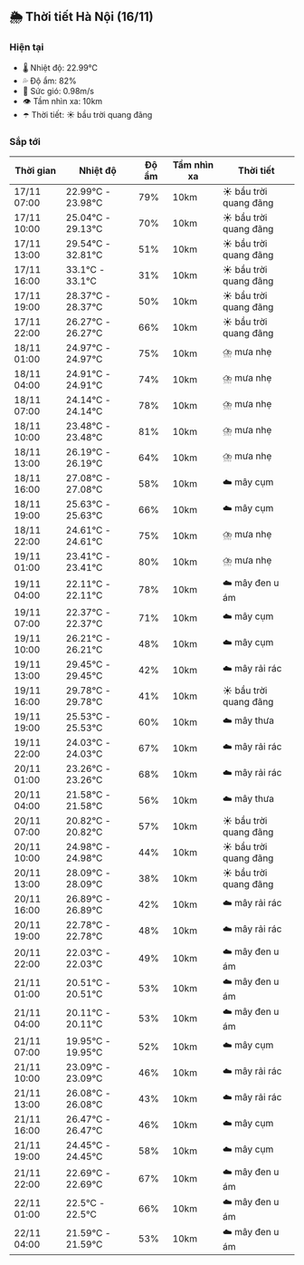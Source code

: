 ## 🌦️ Thời tiết Hà Nội (16/11)

### Hiện tại

- 🌡️ Nhiệt độ: 22.99℃
- 💦 Độ ẩm: 82%
- 💨 Sức gió: 0.98m/s
- 👁️ Tầm nhìn xa: 10km
- ☂️ Thời tiết: ☀️ bầu trời quang đãng

### Sắp tới

| Thời gian | Nhiệt độ | Độ ẩm | Tầm nhìn xa | Thời tiết |
| --- | --- | --- | --- | --- |
| 17/11 07:00 | 22.99℃ - 23.98℃ | 79% | 10km | ☀️ bầu trời quang đãng |
| 17/11 10:00 | 25.04℃ - 29.13℃ | 70% | 10km | ☀️ bầu trời quang đãng |
| 17/11 13:00 | 29.54℃ - 32.81℃ | 51% | 10km | ☀️ bầu trời quang đãng |
| 17/11 16:00 | 33.1℃ - 33.1℃ | 31% | 10km | ☀️ bầu trời quang đãng |
| 17/11 19:00 | 28.37℃ - 28.37℃ | 50% | 10km | ☀️ bầu trời quang đãng |
| 17/11 22:00 | 26.27℃ - 26.27℃ | 66% | 10km | ☀️ bầu trời quang đãng |
| 18/11 01:00 | 24.97℃ - 24.97℃ | 75% | 10km | ⛈️ mưa nhẹ |
| 18/11 04:00 | 24.91℃ - 24.91℃ | 74% | 10km | ⛈️ mưa nhẹ |
| 18/11 07:00 | 24.14℃ - 24.14℃ | 78% | 10km | ⛈️ mưa nhẹ |
| 18/11 10:00 | 23.48℃ - 23.48℃ | 81% | 10km | ⛈️ mưa nhẹ |
| 18/11 13:00 | 26.19℃ - 26.19℃ | 64% | 10km | ⛈️ mưa nhẹ |
| 18/11 16:00 | 27.08℃ - 27.08℃ | 58% | 10km | ☁️ mây cụm |
| 18/11 19:00 | 25.63℃ - 25.63℃ | 66% | 10km | ☁️ mây cụm |
| 18/11 22:00 | 24.61℃ - 24.61℃ | 75% | 10km | ⛈️ mưa nhẹ |
| 19/11 01:00 | 23.41℃ - 23.41℃ | 80% | 10km | ⛈️ mưa nhẹ |
| 19/11 04:00 | 22.11℃ - 22.11℃ | 78% | 10km | ☁️ mây đen u ám |
| 19/11 07:00 | 22.37℃ - 22.37℃ | 71% | 10km | ☁️ mây cụm |
| 19/11 10:00 | 26.21℃ - 26.21℃ | 48% | 10km | ☁️ mây cụm |
| 19/11 13:00 | 29.45℃ - 29.45℃ | 42% | 10km | ☁️ mây rải rác |
| 19/11 16:00 | 29.78℃ - 29.78℃ | 41% | 10km | ☀️ bầu trời quang đãng |
| 19/11 19:00 | 25.53℃ - 25.53℃ | 60% | 10km | ☁️ mây thưa |
| 19/11 22:00 | 24.03℃ - 24.03℃ | 67% | 10km | ☁️ mây rải rác |
| 20/11 01:00 | 23.26℃ - 23.26℃ | 68% | 10km | ☁️ mây rải rác |
| 20/11 04:00 | 21.58℃ - 21.58℃ | 56% | 10km | ☁️ mây thưa |
| 20/11 07:00 | 20.82℃ - 20.82℃ | 57% | 10km | ☀️ bầu trời quang đãng |
| 20/11 10:00 | 24.98℃ - 24.98℃ | 44% | 10km | ☀️ bầu trời quang đãng |
| 20/11 13:00 | 28.09℃ - 28.09℃ | 38% | 10km | ☀️ bầu trời quang đãng |
| 20/11 16:00 | 26.89℃ - 26.89℃ | 42% | 10km | ☁️ mây rải rác |
| 20/11 19:00 | 22.78℃ - 22.78℃ | 48% | 10km | ☁️ mây rải rác |
| 20/11 22:00 | 22.03℃ - 22.03℃ | 49% | 10km | ☁️ mây đen u ám |
| 21/11 01:00 | 20.51℃ - 20.51℃ | 53% | 10km | ☁️ mây đen u ám |
| 21/11 04:00 | 20.11℃ - 20.11℃ | 53% | 10km | ☁️ mây đen u ám |
| 21/11 07:00 | 19.95℃ - 19.95℃ | 52% | 10km | ☁️ mây cụm |
| 21/11 10:00 | 23.09℃ - 23.09℃ | 46% | 10km | ☁️ mây rải rác |
| 21/11 13:00 | 26.08℃ - 26.08℃ | 43% | 10km | ☁️ mây rải rác |
| 21/11 16:00 | 26.47℃ - 26.47℃ | 46% | 10km | ☁️ mây cụm |
| 21/11 19:00 | 24.45℃ - 24.45℃ | 58% | 10km | ☁️ mây cụm |
| 21/11 22:00 | 22.69℃ - 22.69℃ | 67% | 10km | ☁️ mây đen u ám |
| 22/11 01:00 | 22.5℃ - 22.5℃ | 66% | 10km | ☁️ mây đen u ám |
| 22/11 04:00 | 21.59℃ - 21.59℃ | 53% | 10km | ☁️ mây đen u ám |
